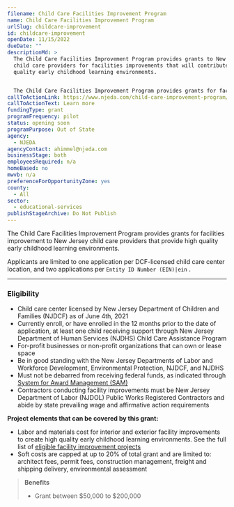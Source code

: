 ```yaml
---
filename: Child Care Facilities Improvement Program
name: Child Care Facilities Improvement Program
urlSlug: childcare-improvement
id: childcare-improvement
openDate: 11/15/2022
dueDate: ""
descriptionMd: >
  The Child Care Facilities Improvement Program provides grants to New Jersey
  child care providers for facilities improvements that will contribute to high
  quality early childhood learning environments.


  The Child Care Facilities Improvement Program provides grants for facilities improvement to New Jersey child care providers that provide high quality early childhood learning environments. 
callToActionLink: https://www.njeda.com/child-care-improvement-program/
callToActionText: Learn more
fundingType: grant
programFrequency: pilot
status: opening soon
programPurpose: Out of State
agency:
  - NJEDA
agencyContact: ahimmel@njeda.com
businessStage: both
employeesRequired: n/a
homeBased: no
mwvb: n/a
preferenceForOpportunityZone: yes
county:
  - All
sector:
  - educational-services
publishStageArchive: Do Not Publish
---
```

The Child Care Facilities Improvement Program provides grants for facilities improvement to New Jersey child care providers that provide high quality early childhood learning environments. 

Applicants are limited to one application per DCF-licensed child care center location, and two applications per `Entity ID Number (EIN)|ein` .

- - -

### Eligibility

* Child care center licensed by New Jersey Department of Children and Families (NJDCF) as of June 4th, 2021
* Currently enroll, or have enrolled in the 12 months prior to the date of application, at least one child receiving support through New Jersey Department of Human Services (NJDHS) Child Care Assistance Program
* For-profit businesses or non-profit organizations that can own or lease space
* Be in good standing with the New Jersey Departments of Labor and Workforce Development, Environmental Protection, NJDCF, and NJDHS
* Must not be debarred from receiving federal funds, as indicated through [System for Award Management (SAM)](https://sam.gov/content/home)
* Contractors conducting facility improvements must be New Jersey Department of Labor (NJDOL) Public Works Registered Contractors and abide by state prevailing wage and affirmative action requirements

**Project elements that can be covered by this grant:**

* Labor and materials cost for interior and exterior facility improvements to create high quality early childhood learning environments. See the full list of [eligible facility improvement projects](https://www.njeda.com/wp-content/uploads/2022/05/Child-Care-Facilities-Improvement-Eligible-Projects.pdf)
* Soft costs are capped at up to 20% of total grant and are limited to: architect fees, permit fees, construction management, freight and shipping delivery, environmental assessment

> **Benefits**
>
> * Grant between $50,000 to $200,000